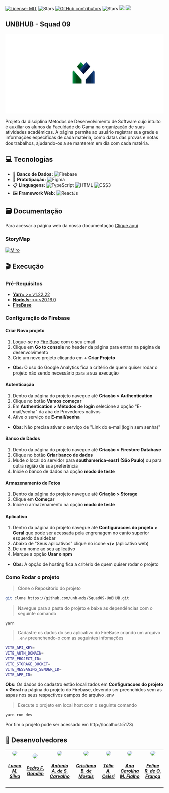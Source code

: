 [![License: MIT](https://img.shields.io/badge/License-MIT-yellow.svg)](./LICENSE)
![Stars](https://img.shields.io/github/stars/unb-mds/Squad09-UnBHUB)
[![GitHub contributors](https://img.shields.io/github/contributors/unb-mds/Squad09-UnBHUB)](https://img.shields.io/github/contributors/unb-mds/Squad09-UnBHUB)
![Stars](https://img.shields.io/github/issues/unb-mds/Squad09-UnBHUB.svg)
![]((https://img.shields.io/github/issues/unb-mds/Squad09-UnBHUB))
![](https://img.shields.io/github/issues-closed/unb-mds/Squad09-UnBHUB.svg)

## UNBHUB - Squad 09
![UnbHub](./documentation/mkdocs/docs/assets/Logo_UNBHUB.jpg)

Projeto da disciplina Métodos de Desenvolvimento de Software cujo intuito é auxiliar os alunos da Faculdade do Gama na organização de suas atividades acadêmicas. A página permite ao usuário registrar sua grade e informações específicas de cada matéria, como datas das provas e notas dos trabalhos, ajudando-os a se manterem em dia com cada matéria.

## 💻 Tecnologias 

- 💾 **Banco de Dados:**  ![Firebase](https://img.shields.io/badge/firebase-a08021?style=for-the-badge&logo=firebase&logoColor=ffcd34)
- 🎨 **Prototipação:**  ![Figma](https://img.shields.io/badge/figma-%23F24E1E.svg?style=for-the-badge&logo=figma&logoColor=white)  
- 📋 **Linguagens:**  ![TypeScript](https://img.shields.io/badge/typescript-%23007ACC.svg?style=for-the-badge&logo=typescript&logoColor=white) ![HTML](https://img.shields.io/badge/HTML5-E34F26?style=for-the-badge&logo=html5&logoColor=white) ![CSS3](https://img.shields.io/badge/CSS3-1572B6?style=for-the-badge&logo=css3&logoColor=white)
- 🖼️ **Framework Web:**  ![ReactJs](https://img.shields.io/badge/-ReactJs-61DAFB?logo=react&logoColor=white&style=for-the-badge)

## 🗃️ Documentação
Para acessar a página web da nossa documentação [Clique aqui](https://unb-mds.github.io/Squad09-UnBHUB/)

### StoryMap
[![Miro](https://img.shields.io/badge/Miro-F7C922?style=for-the-badge&logo=Miro&logoColor=050036)](https://miro.com/app/board/uXjVKQTq3Zw=/)

## 🎬 Execução

### Pré-Requisitos
- [**Yarn:** >= v1.22.22](https://classic.yarnpkg.com/lang/en/docs/install/)
- [**NodeJs:** >= v20.16.0](https://nodejs.org/en/download/package-manager)
- [**FireBase**](https://firebase.google.com/)

### Configuração do Firebase
#### Criar Novo projeto
1. Logue-se no [Fire Base](https://firebase.google.com/) com o seu email
2. Clique em **Go to console** no header da página para entrar na página de desenvolvimento
3. Crie um novo projeto clicando em **+ Criar Projeto**
- **Obs:** O uso do Google Analytics fica a critério de quem quiser rodar o projeto não sendo necessário para a sua execução

#### Autenticação
1. Dentro da página do projeto navegue até **Criação > Authentication**
2. Clique no botão **Vamos começar**
3. Em **Authentication > Métodos de login** selecione a opção "E-mail/senha" da aba de Provedores nativos
4. Ative o serviço de **E-mail/senha**
- **Obs:** Não precisa ativar o serviço de "Link do e-mail(login sem senha)"

#### Banco de Dados
1. Dentro da página do projeto navegue até **Criação > Firestore Database**
2. Clique no botão **Criar banco de dados**
3. Mude o local do servidor para **southamerica-east1 (São Paulo)** ou para outra região de sua preferência
4. Inicie o banco de dados na opção **modo de teste**

####  Armazenamento de Fotos
1. Dentro da página do projeto navegue até **Criação > Storage**
2. Clique em **Começar**
3. Inicie o armazenamento na opção **modo de teste**

#### Aplicativo
1. Dentro da página do projeto navegue até **Configuracoes do projeto > Geral** que pode ser acessada pela engrenagem no canto superior esquerdo da sidebar
2. Abaixo de "Seus aplicativos" clique no icone **</>** (aplicativo web)
3. De um nome ao seu aplicativo
4. Marque a opção **Usar o npm**
- **Obs:** A opção de hosting fica a critério de quem quiser rodar o projeto

### Como Rodar o projeto

> Clone o Repositório do projeto
```bash
git clone https://github.com/unb-mds/Squad09-UnBHUB.git
```
> Navegue para a pasta do projeto e baixe as dependências com o seguinte comando
```bash
yarn
```
> Cadastre os dados do seu aplicativo do FireBase criando um arquivo `.env` preenchendo-o com as seguintes infomações
```bash
VITE_API_KEY=
VITE_AUTH_DOMAIN=
VITE_PROJECT_ID=
VITE_STORAGE_BUCKET=
VITE_MESSAGING_SENDER_ID=
VITE_APP_ID=
```
**Obs:** Os dados do cadastro estão localizados em **Configuracoes do projeto > Geral** na página do projeto do Firebase, devendo ser preenchidos sem as aspas nos seus respectivos campos do arquivo .env 

> Execute o projeto em local host com o seguinte comando
```bash
yarn run dev
```
Por fim o projeto pode ser acessado em http://localhost:5173/

## 👥 Desenvolvedores

<center>
<table style="margin-left: auto; margin-right: auto;">
    <tr>
        <td align="center">
            <a href="https://github.com/luccameds">
                <img style="border-radius: 50%;" src="https://avatars.githubusercontent.com/u/63163895?v=4" width="150px;"/>
                <h5 class="text-center">Lucca M. Silva</h5>
            </a>
        </td>
        <td align="center">
            <a href="https://github.com/G0ndim">
                <img style="border-radius: 50%;" src="https://avatars.githubusercontent.com/u/118084068?v=4" width="150px;"/>
                <h5 class="text-center">Pedro F. Gondim</h5>
            </a>
        </td>
        <td align="center">
            <a href="https://github.com/antonioscarvalho">
                <img style="border-radius: 50%;" src="https://avatars.githubusercontent.com/u/135462889?v=4" width="150px;"/>
                <h5 class="text-center">Antonio A. de S. Carvalho </h5>
            </a>
        </td>
        </td>
        <td align="center">
            <a href="https://github.com/CristianoMoraiss">
                <img style="border-radius: 50%;" src="https://avatars.githubusercontent.com/u/164538943?v=4)" width="150px;"/>
                <h5 class="text-center">Cristiano B. de Morais</h5>
            </a>
        </td>
        <td align="center">
            <a href="https://github.com/TulioCeleri">
                <img style="border-radius: 50%;" src="https://avatars.githubusercontent.com/u/122989234?v=4" width="150px;"/>
                <h5 class="text-center">Túlio A. Celeri</h5>
            </a>
        </td>
          <td align="center">
            <a href="https://github.com/anawcarol">
                <img style="border-radius: 50%;" src="https://avatars.githubusercontent.com/u/122827734?v=4" width="150px;"/>
                <h5 class="text-center">Ana Carolina M. Fialho</h5>
            </a>
        </td>
          <td align="center">
            <a href="https://github.com/FelipeRibeirooo">
                <img style="border-radius: 50%;" src="https://avatars.githubusercontent.com/u/143733331?v=4" width="150px;"/>
                <h5 class="text-center">Felipe R. de O. França </h5>
            </a>
        </td>
</table>
</center>
